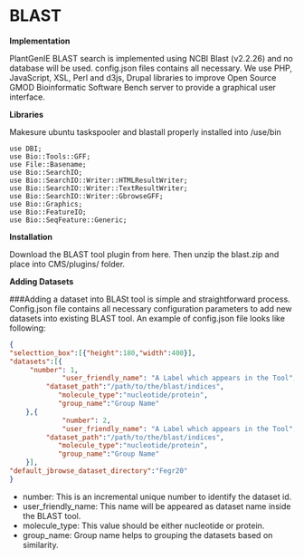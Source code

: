 
BLAST
=====================

**Implementation**

PlantGenIE BLAST search is implemented using NCBI Blast (v2.2.26) and no database will be used. config.json files contains all necessary.  We use PHP, JavaScript, XSL, Perl and d3js, Drupal libraries to improve Open Source GMOD Bioinformatic Software Bench server to provide a graphical user interface.

**Libraries**

Makesure ubuntu taskspooler and blastall properly installed into /use/bin

````shell
use DBI;
use Bio::Tools::GFF;
use File::Basename;
use Bio::SearchIO;
use Bio::SearchIO::Writer::HTMLResultWriter;
use Bio::SearchIO::Writer::TextResultWriter;
use Bio::SearchIO::Writer::GbrowseGFF;
use Bio::Graphics;
use Bio::FeatureIO;
use Bio::SeqFeature::Generic;
````

**Installation**

Download the BLAST tool plugin from here. Then unzip the blast.zip and place into CMS/plugins/ folder.

**Adding Datasets**

###Adding a dataset into BLASt tool is simple and straightforward process. Config.json file contains all necessary configuration parameters to add new datasets into existing BLAST tool. An  example of config.json file looks like following:

```json
{
"selecttion_box":[{"height":180,"width":400}],
"datasets":[{
   	 "number": 1,
        	 "user_friendly_name": "A Label which appears in the Tool",
		 "dataset_path":"/path/to/the/blast/indices",
            "molecule_type":"nucleotide/protein",
            "group_name":"Group Name"
    },{
        	 "number": 2,
        	 "user_friendly_name": "A Label which appears in the Tool",
		 "dataset_path":"/path/to/the/blast/indices",
            "molecule_type":"nucleotide/protein",
            "group_name":"Group Name"
    }],
"default_jbrowse_dataset_directory":"Fegr20"
}
```

- number: This is an incremental unique number to identify the dataset id.  
- user_friendly_name: This name will be appeared as dataset name  inside the BLAST tool.  
- molecule_type: This value should be either nucleotide or protein.  
- group_name: Group name helps to grouping the datasets based on similarity.  